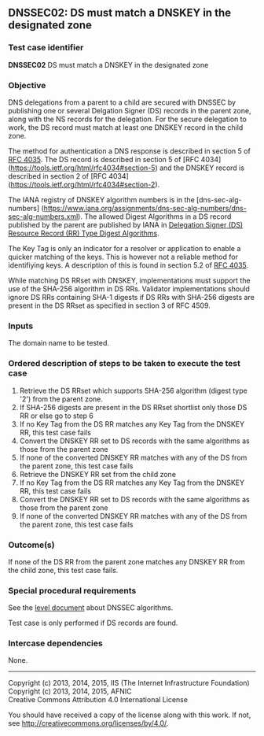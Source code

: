## DNSSEC02: DS must match a DNSKEY in the designated zone

### Test case identifier
**DNSSEC02** DS must match a DNSKEY in the designated zone

### Objective

DNS delegations from a parent to a child are secured with DNSSEC by
publishing one or several Delgation Signer (DS) records in the parent
zone, along with the NS records for the delegation. For the secure
delegation to work, the DS record must match at least one DNSKEY record
in the child zone.

The method for authentication a DNS response is described in section 5 of
[RFC 4035](https://tools.ietf.org/html/rfc4035#section-5). The DS record
is described in section 5 of [RFC 4034]
(https://tools.ietf.org/html/rfc4034#section-5) and the DNSKEY record is
described in section 2 of [RFC 4034]
(https://tools.ietf.org/html/rfc4034#section-2).

The IANA registry of DNSKEY algorithm numbers is in the [dns-sec-alg-numbers]
(https://www.iana.org/assignments/dns-sec-alg-numbers/dns-sec-alg-numbers.xml).
The allowed Digest Algorithms in a DS record published by the parent are
published by IANA in [Delegation Signer (DS) Resource Record (RR) Type
Digest Algorithms](https://www.iana.org/assignments/ds-rr-types/ds-rr-types.xml). 

The Key Tag is only an indicator for a resolver or application to enable
a quicker matching of the keys. This is however not a reliable method for
identifiying keys. A description of this is found in section 5.2 of
[RFC 4035](https://tools.ietf.org/html/rfc4035#section-5.2).

While matching DS RRset with DNSKEY, implementations must support the 
use of the SHA-256 algorithm in DS RRs.  Validator implementations should 
ignore DS RRs containing SHA-1 digests if DS RRs with SHA-256 digests are 
present in the DS RRset as specified in section 3 of RFC 4509.

### Inputs

The domain name to be tested.

### Ordered description of steps to be taken to execute the test case

1. Retrieve the DS RRset which supports SHA-256 algorithm (digest type '2') from
the parent zone. 
2. If SHA-256 digests are present in the DS RRset shortlist only those DS RR or 
else go to step 6
3. If no Key Tag from the DS RR matches any Key Tag from the DNSKEY RR, this
test case fails
4. Convert the DNSKEY RR set to DS records with the same algorithms as those
from the parent zone
5. If none of the converted DNSKEY RR matches with any of the DS from the parent
zone, this test case fails
6. Retrieve the DNSKEY RR set from the child zone 
7. If no Key Tag from the DS RR matches any Key Tag from the DNSKEY RR, this
test case fails
8. Convert the DNSKEY RR set to DS records with the same algorithms as those
from the parent zone
9. If none of the converted DNSKEY RR matches with any of the DS from the parent
zone, this test case fails

### Outcome(s)

If none of the DS RR from the parent zone matches any DNSKEY RR from the
child zone, this test case fails.

### Special procedural requirements

See the [level document](level.md) about DNSSEC algorithms.

Test case is only performed if DS records are found.

### Intercase dependencies

None.

-------

Copyright (c) 2013, 2014, 2015, IIS (The Internet Infrastructure Foundation)  
Copyright (c) 2013, 2014, 2015, AFNIC  
Creative Commons Attribution 4.0 International License

You should have received a copy of the license along with this
work.  If not, see <http://creativecommons.org/licenses/by/4.0/>.
